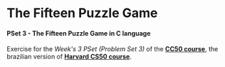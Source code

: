 # The Fifteen Puzzle Game

#### PSet 3 - The Fifteen Puzzle Game in C language

Exercise for the *Week's 3 PSet (Problem Set 3)* of the **[CC50 course](https://cc50.estudarfora.org.br)**, the brazilian version of **[Harvard CS50 course](https://cs50.harvard.edu/college/2020/fall/)**.
